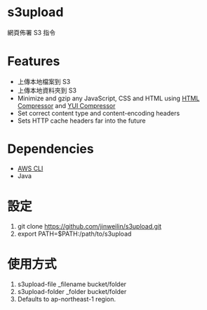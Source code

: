 s3upload
========

網頁佈署 S3 指令

# Features

* 上傳本地檔案到 S3
* 上傳本地資料夾到 S3
* Minimize and gzip any JavaScript, CSS and HTML using [HTML Compressor](http://code.google.com/p/htmlcompressor/) and [YUI Compressor](http://yui.github.io/yuicompressor/)
* Set correct content type and content-encoding headers
* Sets HTTP cache headers far into the future

# Dependencies

* [AWS CLI](http://docs.aws.amazon.com/cli/latest/index.html)
* Java

# 設定

1. git clone https://github.com/jinweilin/s3upload.git
2. export PATH=$PATH:/path/to/s3upload

# 使用方式

1. s3upload-file _filename bucket/folder
2. s3upload-folder _folder bucket/folder
3. Defaults to ap-northeast-1 region.